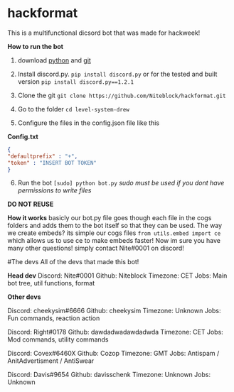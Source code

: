 # hackformat
This is a multifunctional dicsord bot that was made for hackweek!

**How to run the bot**

1. download [python](https://python.org) and [git](https://git.com)

2. Install discord.py. `pip install discord.py` or for the tested and built version `pip install discord.py==1.2.1`

3. Clone the git `git clone https://github.com/Niteblock/hackformat.git`

4. Go to the folder `cd level-system-drew`

5. Configure the files in the config.json file like this

**Config.txt**

```json
{
"defaultprefix" : "+",
"token" : "INSERT BOT TOKEN"
}
```



6. Run the bot `[sudo] python bot.py`
*sudo must be used if you dont have permissions to write files*

**DO NOT REUSE**


**How it works**
basicly our bot.py file goes though each file in the cogs folders and adds them to the bot itself so that they can be used. The way we create embeds? its simple our cogs files `from utils.embed import ce` which allows us to use ce to make embeds faster! Now im sure you have many other questions! simply contact Nite#0001 on discord!


#The devs
All of the devs that made this bot!

**Head dev**
Discord: Nite#0001 
Github: Niteblock 
Timezone: CET 
Jobs: Main bot tree, util functions, format 

**Other devs** 

Discord: cheekysim#6666 
Github: cheekysim 
Timezone: Unknown 
Jobs: Fun commands, reaction action 

Discord: Right#0178 
Github: dawdadwadawdadwda 
Timezone: CET 
Jobs: Mod commands, utility commands 


Discord: Covex#6460X 
Github: Cozop 
Timezone: GMT 
Jobs: Antispam / AnitAdvertisment / AntiSwear 

Discord: Davis#9654 
Github: davisschenk 
Timezone: Unknown 
Jobs: Unknown 
